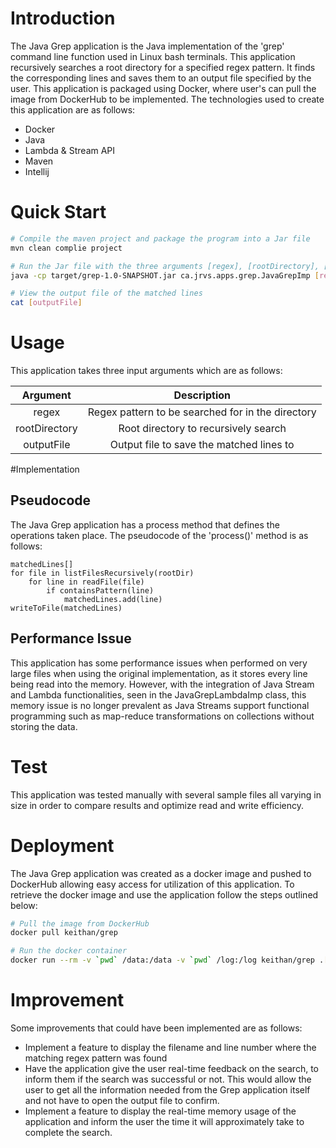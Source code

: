 # Introduction
The Java Grep application is the Java implementation of the 'grep' command line function used
in Linux bash terminals. This application recursively searches a root directory for a specified regex
pattern. It finds the corresponding lines and saves them to an output file specified by the user. This application
is packaged using Docker, where user's can pull the image from DockerHub to be implemented. The technologies used to
create this application are as follows:
- Docker
- Java
- Lambda & Stream API
- Maven
- Intellij

# Quick Start
```bash
# Compile the maven project and package the program into a Jar file
mvn clean complie project

# Run the Jar file with the three arguments [regex], [rootDirectory], [outputFile] to complete the grep search
java -cp target/grep-1.0-SNAPSHOT.jar ca.jrvs.apps.grep.JavaGrepImp [regex] [rootDirectory] [outputFile]

# View the output file of the matched lines
cat [outputFile]
```
# Usage
This application takes three input arguments which are as follows:

|    Argument   |                    Description                    |
|:-------------:|:-------------------------------------------------:|
|     regex     | Regex pattern to be searched for in the directory |
| rootDirectory |        Root directory to recursively search       |
|   outputFile  |      Output file to save the matched lines to     |

#Implementation
## Pseudocode
The Java Grep application has a process method that defines the operations taken place. The pseudocode of the 'process()'
method is as follows:

```
matchedLines[]
for file in listFilesRecursively(rootDir)
    for line in readFile(file)
        if containsPattern(line)
            matchedLines.add(line)
writeToFile(matchedLines)
```

## Performance Issue
This application has some performance issues when performed on very large files when using the original implementation, as
it stores every line being read into the memory. However, with the integration of Java Stream and Lambda functionalities, seen in the 
JavaGrepLambdaImp class, this memory issue is no longer prevalent as Java Streams support functional programming such as map-reduce transformations
on collections without storing the data.

# Test
This application was tested manually with several sample files all varying in size in order to compare results and optimize
read and write efficiency. 

# Deployment
The Java Grep application was created as a docker image and pushed to DockerHub allowing easy access for utilization of this application.
To retrieve the docker image and use the application follow the steps outlined below:

```bash
# Pull the image from DockerHub
docker pull keithan/grep

# Run the docker container
docker run --rm -v `pwd` /data:/data -v `pwd` /log:/log keithan/grep .[regex] /data /log/grep.out
```

# Improvement
Some improvements that could have been implemented are as follows:

- Implement a feature to display the filename and line number where the matching regex pattern was found
- Have the application give the user real-time feedback on the search, to inform them if the search was successful 
  or not. This would allow the user to get all the information needed from the Grep application itself and not have to open
  the output file to confirm.
- Implement a feature to display the real-time memory usage of the application and inform the user the time it will approximately
take to complete the search.
  